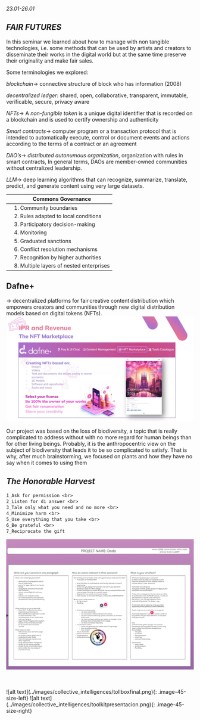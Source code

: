 *23.01-26.01*

## *FAIR FUTURES*

In this seminar we learned about how to manage with non tangible technologies, i.e. some methods that can be used by artists and creators to disseminate their works in the digital world but at the same time preserve their originality and make fair sales.

Some terminologies we explored:

*blockchain*→ connective structure of block who has information (2008) 

*decentralized ledger*: shared, open, collaborative, transparent, immutable, verificable, secure, privacy aware

*NFTs*→ A *non-fungible token* is a unique digital identifier that is recorded on a blockchain and is used to certify ownership and authenticity

*Smart contracts*→ computer program or a transaction protocol that is intended to automatically execute, control or document events and actions according to the terms of a contract or an agreement

*DAO’s*→ *distributed autonumous organization*, organization with rules in smart contracts, In general terms, DAOs are member-owned communities without centralized leadership.

*LLM*→ deep learning algorithms that can recognize, summarize, translate, predict, and generate content using very large datasets.


|  | Commons Governance |
| --- | --- |
|  | 1. Community boundaries |
|  | 2. Rules adapted to local conditions |
|  | 3. Participatory decision-making |
|  | 4. Monitoring |
|  | 5. Graduated sanctions |
|  | 6. Conflict resolution mechanisms |
|  | 7. Recognition by higher authorities |
|  | 8. Multiple layers of nested enterprises |

## Dafne+
→ decentralized platforms for fair creative content distribution which empowers creators and communities through new digital distribution models based on digital tokens (NFTs).  ​
![alt text](<../images/collective_intelligences/Immagine WhatsApp 2024-01-25 ore 15.18.09_7722f367.jpg>)

Our project was based on the loss of biodiversity, a topic that is really complicated to address without with no more regard for human beings than for other living beings. Probably, it is the anthropocentric view on the subject of biodiversity that leads it to be so complicated to satisfy. That is why, after much brainstorming, we focused on plants and how they have no say when it comes to using them
## *The Honorable Harvest*
    1_Ask for permission <br> 
    2_Listen for di answer <br>
    3_Tale only what you need and no more <br>
    4_Minimize harm <br>
    5_Use everything that you take <br>
    6_Be grateful <br>
    7_Reciprocate the gift

![alt text](../images/collective_intelligences/CI01.png)

<br>
<br>
![alt text](../images/collective_intelligences/tollboxfinal.png){: .image-45-size-left}
![alt text](../images/collective_intelligences/toolkitpresentacion.png){: .image-45-size-right}





